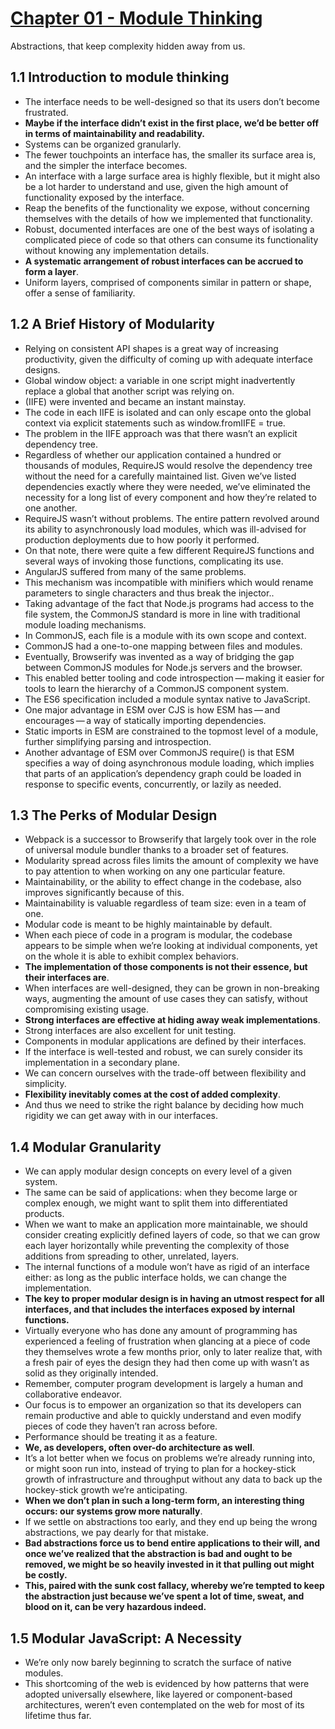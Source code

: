 # [Chapter 01 - Module Thinking](https://github.com/mjavascript/mastering-modular-javascript/blob/master/chapters/ch01.asciidoc)


Abstractions, that keep complexity hidden away from us.

## 1.1 Introduction to module thinking

- The interface needs to be well-designed so that its users don’t become frustrated.
- **Maybe if the interface didn’t exist in the first place, we’d be better off in terms of maintainability and readability.**
- Systems can be organized granularly.
- The fewer touchpoints an interface has, the smaller its surface area is, and the simpler the interface becomes.
- An interface with a large surface area is highly flexible, but it might also be a lot harder to understand and use, given the high amount of functionality exposed by the interface.
- Reap the benefits of the functionality we expose, without concerning themselves with the details of how we implemented that functionality.
- Robust, documented interfaces are one of the best ways of isolating a complicated piece of code so that others can consume its functionality without knowing any implementation details.
- **A systematic arrangement of robust interfaces can be accrued to form a layer**.
- Uniform layers, comprised of components similar in pattern or shape, offer a sense of familiarity.

## 1.2 A Brief History of Modularity

- Relying on consistent API shapes is a great way of increasing productivity, given the difficulty of coming up with adequate interface designs.
- Global window object: a variable in one script might inadvertently replace a global that another script was relying on.
- (IIFE) were invented and became an instant mainstay.
- The code in each IIFE is isolated and can only escape onto the global context via explicit statements such as window.fromIIFE = true.
- The problem in the IIFE approach was that there wasn’t an explicit dependency tree.
- Regardless of whether our application contained a hundred or thousands of modules, RequireJS would resolve the dependency tree without the need for a carefully maintained list. Given we’ve listed dependencies exactly where they were needed, we’ve eliminated the necessity for a long list of every component and how they’re related to one another.
- RequireJS wasn’t without problems. The entire pattern revolved around its ability to asynchronously load modules, which was ill-advised for production deployments due to how poorly it performed.
- On that note, there were quite a few different RequireJS functions and several ways of invoking those functions, complicating its use.
- AngularJS suffered from many of the same problems.
- This mechanism was incompatible with minifiers which would rename parameters to single characters and thus break the injector..
- Taking advantage of the fact that Node.js programs had access to the file system, the CommonJS standard is more in line with traditional module loading mechanisms.
- In CommonJS, each file is a module with its own scope and context.
- CommonJS had a one-to-one mapping between files and modules.
- Eventually, Browserify was invented as a way of bridging the gap between CommonJS modules for Node.js servers and the browser.
- This enabled better tooling and code introspection — making it easier for tools to learn the hierarchy of a CommonJS component system.
- The ES6 specification included a module syntax native to JavaScript.
- One major advantage in ESM over CJS is how ESM has — and encourages — a way of statically importing dependencies.
- Static imports in ESM are constrained to the topmost level of a module, further simplifying parsing and introspection.
- Another advantage of ESM over CommonJS require() is that ESM specifies a way of doing asynchronous module loading, which implies that parts of an application’s dependency graph could be loaded in response to specific events, concurrently, or lazily as needed.

## 1.3 The Perks of Modular Design

- Webpack is a successor to Browserify that largely took over in the role of universal module bundler thanks to a broader set of features.
- Modularity spread across files limits the amount of complexity we have to pay attention to when working on any one particular feature.
- Maintainability, or the ability to effect change in the codebase, also improves significantly because of this.
- Maintainability is valuable regardless of team size: even in a team of one.
- Modular code is meant to be highly maintainable by default.
- When each piece of code in a program is modular, the codebase appears to be simple when we’re looking at individual components, yet on the whole it is able to exhibit complex behaviors.
- **The implementation of those components is not their essence, but their interfaces are**.
- When interfaces are well-designed, they can be grown in non-breaking ways, augmenting the amount of use cases they can satisfy, without compromising existing usage.
- **Strong interfaces are effective at hiding away weak implementations**.
- Strong interfaces are also excellent for unit testing.
- Components in modular applications are defined by their interfaces.
- If the interface is well-tested and robust, we can surely consider its implementation in a secondary plane.
- We can concern ourselves with the trade-off between flexibility and simplicity.
- **Flexibility inevitably comes at the cost of added complexity**.
- And thus we need to strike the right balance by deciding how much rigidity we can get away with in our interfaces.

## 1.4 Modular Granularity

- We can apply modular design concepts on every level of a given system.
- The same can be said of applications: when they become large or complex enough, we might want to split them into differentiated products.
- When we want to make an application more maintainable, we should consider creating explicitly defined layers of code, so that we can grow each layer horizontally while preventing the complexity of those additions from spreading to other, unrelated, layers.
- The internal functions of a module won’t have as rigid of an interface either: as long as the public interface holds, we can change the implementation.
- **The key to proper modular design is in having an utmost respect for all interfaces, and that includes the interfaces exposed by internal functions.**
- Virtually everyone who has done any amount of programming has experienced a feeling of frustration when glancing at a piece of code they themselves wrote a few months prior, only to later realize that, with a fresh pair of eyes the design they had then come up with wasn’t as solid as they originally intended.
- Remember, computer program development is largely a human and collaborative endeavor.
- Our focus is to empower an organization so that its developers can remain productive and able to quickly understand and even modify pieces of code they haven’t ran across before.
- Performance should be treating it as a feature.
- **We, as developers, often over-do architecture as well**.
- It’s a lot better when we focus on problems we’re already running into, or might soon run into, instead of trying to plan for a hockey-stick growth of infrastructure and throughput without any data to back up the hockey-stick growth we’re anticipating.
- **When we don’t plan in such a long-term form, an interesting thing occurs: our systems grow more naturally**.
- If we settle on abstractions too early, and they end up being the wrong abstractions, we pay dearly for that mistake.
- **Bad abstractions force us to bend entire applications to their will, and once we’ve realized that the abstraction is bad and ought to be removed, we might be so heavily invested in it that pulling out might be costly.**
- **This, paired with the sunk cost fallacy, whereby we’re tempted to keep the abstraction just because we’ve spent a lot of time, sweat, and blood on it, can be very hazardous indeed.**

## 1.5 Modular JavaScript: A Necessity

- We’re only now barely beginning to scratch the surface of native modules.
- This shortcoming of the web is evidenced by how patterns that were adopted universally elsewhere, like layered or component-based architectures, weren’t even contemplated on the web for most of its lifetime thus far.
